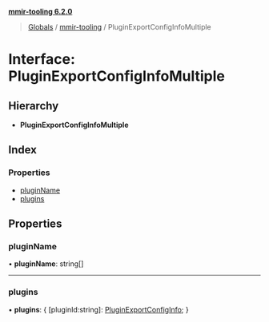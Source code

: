 **[mmir-tooling 6.2.0](../README.md)**

> [Globals](../README.md) / [mmir-tooling](../modules/mmir_tooling.md) / PluginExportConfigInfoMultiple

# Interface: PluginExportConfigInfoMultiple

## Hierarchy

* **PluginExportConfigInfoMultiple**

## Index

### Properties

* [pluginName](mmir_tooling.pluginexportconfiginfomultiple.md#pluginname)
* [plugins](mmir_tooling.pluginexportconfiginfomultiple.md#plugins)

## Properties

### pluginName

•  **pluginName**: string[]

___

### plugins

•  **plugins**: { [pluginId:string]: [PluginExportConfigInfo](mmir_tooling.pluginexportconfiginfo.md);  }
